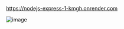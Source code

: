 https://nodejs-express-1-kmgh.onrender.com

![image](https://github.com/user-attachments/assets/b8dc96f3-f8bd-4ff9-919a-ef66b9899a6a)


